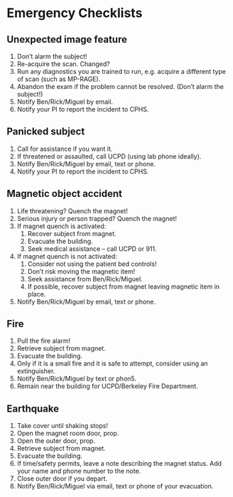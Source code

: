 # Emergency Checklists

## Unexpected image feature

1. Don’t alarm the subject!
2. Re-acquire the scan. Changed?
3. Run any diagnostics you are trained to run, e.g. acquire a different type of scan (such as MP-RAGE).
4. Abandon the exam if the problem cannot be resolved. (Don’t alarm the subject!)
5. Notify Ben/Rick/Miguel by email.
6. Notify your PI to report the incident to CPHS.

## Panicked subject

1. Call for assistance if you want it.
2. If threatened or assaulted, call UCPD (using lab phone ideally).
3. Notify Ben/Rick/Miguel by email, text or phone.
4. Notify your PI to report the incident to CPHS.

## Magnetic object accident

1. Life threatening? Quench the magnet!
2. Serious injury or person trapped? Quench the magnet!
3. If magnet quench is activated:
    1. Recover subject from magnet.
    2. Evacuate the building.
    3. Seek medical assistance – call UCPD or 911.
4. If magnet quench is not activated:
    1. Consider not using the patient bed controls!
    2. Don’t risk moving the magnetic item!
    3. Seek assistance from Ben/Rick/Miguel.
    4. If possible, recover subject from magnet leaving magnetic item in place.
5. Notify Ben/Rick/Miguel by email, text or phone.

</div>

## Fire

1. Pull the fire alarm!
2. Retrieve subject from magnet.
3. Evacuate the building.
4. Only if it is a small fire and it is safe to attempt, consider using an extinguisher.
5. Notify Ben/Rick/Miguel by text or phon5.
6. Remain near the building for UCPD/Berkeley Fire Department.

## Earthquake

1. Take cover until shaking stops!
2. Open the magnet room door, prop.
3. Open the outer door, prop.
4. Retrieve subject from magnet.
5. Evacuate the building.
6. If time/safety permits, leave a note describing the magnet status. Add your name and phone number to the note.
7. Close outer door if you depart.
8. Notify Ben/Rick/Miguel via email, text or phone of your evacuation.
